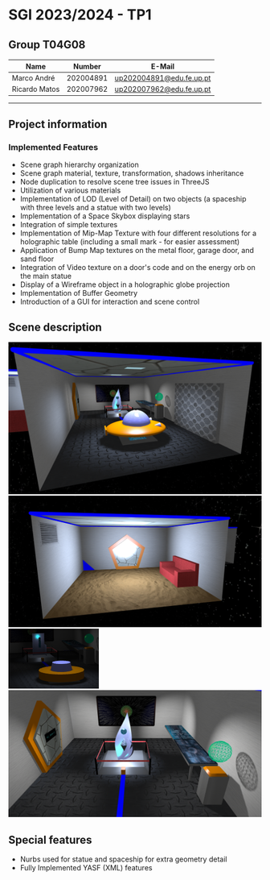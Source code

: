 # SGI 2023/2024 - TP1

## Group T04G08

| Name          | Number    | E-Mail                     |
| ------------- | --------- | -------------------------- |
| Marco André   | 202004891 | <up202004891@edu.fe.up.pt> |
| Ricardo Matos | 202007962 | <up202007962@edu.fe.up.pt> |

---

## Project information

### Implemented Features

- Scene graph hierarchy organization
- Scene graph material, texture, transformation, shadows inheritance
- Node duplication to resolve scene tree issues in ThreeJS
- Utilization of various materials
- Implementation of LOD (Level of Detail) on two objects (a spaceship with three levels and a statue with two levels)
- Implementation of a Space Skybox displaying stars
- Integration of simple textures
- Implementation of Mip-Map Texture with four different resolutions for a holographic table (including a small mark - for easier assessment)
- Application of Bump Map textures on the metal floor, garage door, and sand floor
- Integration of Video texture on a door's code and on the energy orb on the main statue
- Display of a Wireframe object in a holographic globe projection
- Implementation of Buffer Geometry
- Introduction of a GUI for interaction and scene control

## Scene description

![view](screenshots/main_room.png)
![view](screenshots/living_room.png)
![view](screenshots/lod.png)
![view](screenshots/statue.png)

## Special features

- Nurbs used for statue and spaceship for extra geometry detail
- Fully Implemented YASF (XML) features
